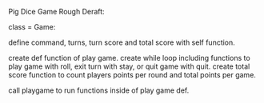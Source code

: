 Pig Dice Game Rough Deraft:

class = Game:

define command, turns, turn score and total score with self function.

create def function of play game. 
create while loop including functions to play game with roll, exit turn with stay, or quit game with quit. 
create total score function to count players points per round and total points per game. 

call playgame to run functions inside of play game def. 




